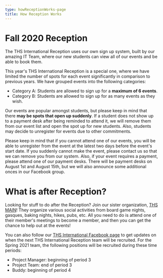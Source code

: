 ```yaml
---
type: howReceptionWorks-page
title: How Reception Works
---
```

# Fall 2020 Reception

The THS International Reception uses our own sign up system, built by our amazing IT Team, where our new students can view all of our events and be able to book them. 

This year's THS International Reception is a special one, where we have limited the number of spots for each event significantly in comparison to previous years.  We have grouped events into the following categories:

* Category A: Students are allowed to sign up for a **maximum of 6 events**.
* Category B: Students are allowed to sign up for as many events as they wish.

Our events are popular amongst students, but please keep in mind that there **may be spots that open up suddenly**. If a student does not show up to a payment  desk after being reminded to attend it, we will remove them from our event list and open the spot up for new students. Also, students may decide to unregister for events due to other commitments. 

Please keep in mind that if you cannot attend one of our events, you will be able to unregister from the event at the latest two days before the event's start date. If you suddenly cannot make the event, please contact us so that we can remove you from our system. Also, if your event requires a payment, please attend one of our payment desks. There will be payment desks on August 1st and August 15th, but we will also announce some additional onces in our Facebook group.

# What is after Reception?

Looking for stuff to do after the Reception? Join our sister organization, [THS MAIN](https://www.facebook.com/THSMAIN)! They organize various social activities from board game nights, gasques, baking nights, hikes, pubs, etc. All you need to do is attend one of their member's meetings to become a member, and then you can get the chance to help out at the events! 

You can also follow our [THS International Facebook page](https://www.facebook.com/thsint) to get updates on when the next THS International Reception team will be recruited. For the Spring 2021 team, the following positions will be recruited during these time periods:

* Project Manager: beginning of period 3
* Project Team: end of period 3
* Buddy: beginning of period 4
